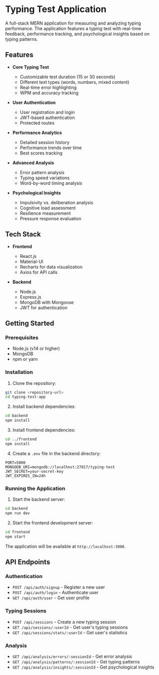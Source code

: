 # Typing Test Application

A full-stack MERN application for measuring and analyzing typing performance. The application features a typing test with real-time feedback, performance tracking, and psychological insights based on typing patterns.

## Features

- **Core Typing Test**
  - Customizable test duration (15 or 30 seconds)
  - Different text types (words, numbers, mixed content)
  - Real-time error highlighting
  - WPM and accuracy tracking

- **User Authentication**
  - User registration and login
  - JWT-based authentication
  - Protected routes

- **Performance Analytics**
  - Detailed session history
  - Performance trends over time
  - Best scores tracking

- **Advanced Analysis**
  - Error pattern analysis
  - Typing speed variations
  - Word-by-word timing analysis

- **Psychological Insights**
  - Impulsivity vs. deliberation analysis
  - Cognitive load assessment
  - Resilience measurement
  - Pressure response evaluation

## Tech Stack

- **Frontend**
  - React.js
  - Material-UI
  - Recharts for data visualization
  - Axios for API calls

- **Backend**
  - Node.js
  - Express.js
  - MongoDB with Mongoose
  - JWT for authentication

## Getting Started

### Prerequisites

- Node.js (v14 or higher)
- MongoDB
- npm or yarn

### Installation

1. Clone the repository:
```bash
git clone <repository-url>
cd typing-test-app
```

2. Install backend dependencies:
```bash
cd backend
npm install
```

3. Install frontend dependencies:
```bash
cd ../frontend
npm install
```

4. Create a `.env` file in the backend directory:
```
PORT=5000
MONGODB_URI=mongodb://localhost:27017/typing-test
JWT_SECRET=your-secret-key
JWT_EXPIRES_IN=24h
```

### Running the Application

1. Start the backend server:
```bash
cd backend
npm run dev
```

2. Start the frontend development server:
```bash
cd frontend
npm start
```

The application will be available at `http://localhost:3000`.

## API Endpoints

### Authentication
- `POST /api/auth/signup` - Register a new user
- `POST /api/auth/login` - Authenticate user
- `GET /api/auth/user` - Get user profile

### Typing Sessions
- `POST /api/sessions` - Create a new typing session
- `GET /api/sessions/:userId` - Get user's typing sessions
- `GET /api/sessions/stats/:userId` - Get user's statistics

### Analysis
- `GET /api/analysis/errors/:sessionId` - Get error analysis
- `GET /api/analysis/patterns/:sessionId` - Get typing patterns
- `GET /api/analysis/insights/:sessionId` - Get psychological insights

